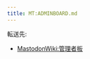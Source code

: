 ```yaml
---
title: MT:ADMINBOARD.md
---
```

<div>

転送先:

-   [MastodonWiki:管理者板](/MastodonWiki:%E7%AE%A1%E7%90%86%E8%80%85%E6%9D%BF "MastodonWiki:管理者板")

</div>

<div>

</div>
